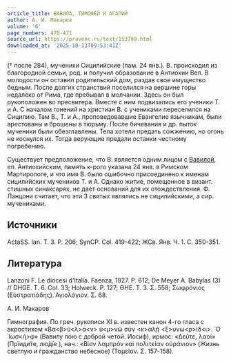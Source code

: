 ```yaml
---
article_title: ВАВИЛА, ТИМОФЕЙ И АГАПИЙ
author: А. И. Макаров
volume: '6'
page_numbers: 470-471
source_url: https://pravenc.ru/text/153799.html
downloaded_at: '2025-10-13T09:53:41Z'
---
```


(† после 284), мученики Сицилийские (пам. 24 янв.). В. происходил из благородной семьи, род. и получил образование в Антиохии Вел. В молодости он оставил родительский дом, раздав свое имущество бедным. После долгих странствий поселился на вершине горы недалеко от Рима, где пребывал в молчании. Здесь он был рукоположен во пресвитера. Вместе с ним подвизались его ученики Т. и А. С началом гонений на христиан В. с учениками переселился на Сицилию. Там В., Т. и А., проповедовавшие Евангелие язычникам, были арестованы и брошены в тюрьму. После бичевания и др. пыток мученики были обезглавлены. Тела хотели предать сожжению, но огонь не коснулся их. Тогда верующие предали останки честному погребению.

Существует предположение, что В. является одним лицом с [Вавилой](https://pravenc.ru/text/Вавилой.html), еп. Антиохийским, память к-рого указана 24 янв. в Римском Мартирологе, и что имя В. было ошибочно присоединено к именам сицилийских мучеников Т. и А. Однако житие, помещенное в визант. стишных синаксарях, не дает оснований для их отождествления. Ф. Ланцони считает, что эти 3 святых являлись не сицилийскими, а сир. мучениками.

## Источники

ActaSS. Ian. T. 3. P. 206; SynCP. Col. 419-422; ЖСв. Янв. Ч. 1. С. 350-351.

## Литература

Lanzoni F. Le diocesi d'Italia. Faenza, 1927. P. 612; De Meyer A. Babylas (3) // DHGE. T. 6. Col. 33; Holweck. P. 127; ΘΗΕ. Τ. 3. Σ. 558; Σωφρόνιος (Εὐστρατιάδης).῾Αγιολόγιον. Σ. 68.

А. И. Макаров 

Гимнография. По греч. рукописи XI в. известен канон 4-го гласа с акростихом «Βα<β>ύ<λ>α<ν> ὑ<μ>νῶ σὺν <κ>αλῇ <ξ>υνω<ρ>ίδ<ι>. ῾Ο ᾿Ιωσ<ή>φ» (Вавилу пою с доброй четой. Иосиф), ирмос: «Δεῦτε, λαοί» (<span class="cu">Прїиди́те,</span> <span class="cu">лю́дїе</span> ), нач.: «Βίον λαμπρὸν καὶ πολιτείαν οὐράνιον» (Жизнь светлую и гражданство небесное) (Ταμεῖον. Σ. 157-158).

